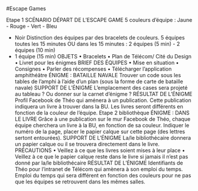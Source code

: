 #Escape Games

Etape 1
SCÉNARIO
DÉPART DE L’ESCAPE GAME
5 couleurs d’équipe : Jaune - Rouge - Vert - Bleu
- Noir
Distinction des équipes par des bracelets de
couleurs.
5 équipes toutes les 15 minutes OU dans les 15
minutes : 2 équipes (5 min) - 2 équipes (10 min)
- 1 équipe (15 min)
OBJETS
• Bracelets
• Plan de Télécom/ Cité du Design
• Livret pour les énigmes
BRIEF DES ÉQUIPES
• Mise en situation
• Consignes
• Parler des récompenses
• Télécharger l’application
amphithéâtre
ÉNIGME : BATAILLE NAVALE
Trouver un code sous les tables de l’amphi
à l’aide d’un plan (sous la forme de carte de
bataille navale)
SUPPORT DE L’ÉNIGME
L’emplacement des cases sera projeté au tableau
? Ou donner sur la carnet d’énigme ?
RÉSULTAT DE L’ÉNIGME
Profil Facebook de Théo qui aménera à un
publication. Cette publication indiquera un livre
à trouver dans la BU. Les livres seront différents
en fonction de la couleur de l’équipe.
Etape 2
bibliothèque
ÉNIGME : DANS LE LIVRE
Grâce à une publication sur le mur Facebook de
Théo, chaque équipe cherchera un livre à la BU,
en fonction de sa couleur. Indiquer le numéro
de la page, placer le papier calque sur cette
page (des lettres sertont entourées).
SUPPORT DE L’ÉNIGME
La/le bibliothécaire donnera un papier calque
ou il se trouvera directement dans le livre.
PRÉCAUTIONS
• Veillez à ce que les livres soient mises à leur
place
• Veillez à ce que le papier calque reste dans
le livre si jamais il n’est pas donné par la/le
bibliothécaire
RÉSULTAT DE L’ÉNIGME
Identifiants de Théo pour l’intranet de Télécom
qui amènera à son emploi du temps. Emploi du
temps qui sera différent en fonction des couleurs
pour ne pas que les équipes se retrouvent dans
les mêmes salles.
